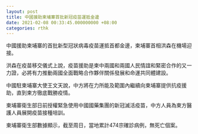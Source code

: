 ```yaml
---
layout: post
title: 中國援助柬埔寨首批新冠疫苗運抵金邊
date: 2021-02-08 00:33:45.000000000 +08:00
categories: rthk
---
```


中國援助柬埔寨的首批新型冠狀病毒疫苗運抵首都金邊，柬埔寨首相洪森在機場迎接。

洪森在疫苗移交儀式上說，疫苗援助是柬中兩國和兩國人民情誼和緊密合作的又一力證，必將有力推動兩國全面戰略合作夥伴關係發展和命運共同體建設。

中國駐柬埔寨大使王文天說，中方將在力所能及範圍內繼續向柬埔寨提供抗疫援助，直到柬方徹底戰勝疫情。

柬埔寨衛生部日前授權緊急使用中國國藥集團的新冠滅活疫苗，中方人員為柬方醫護人員展開疫苗接種培訓。

柬埔寨衛生部數據顯示，截至周日，當地累計474宗確診病例，無死亡個案。
